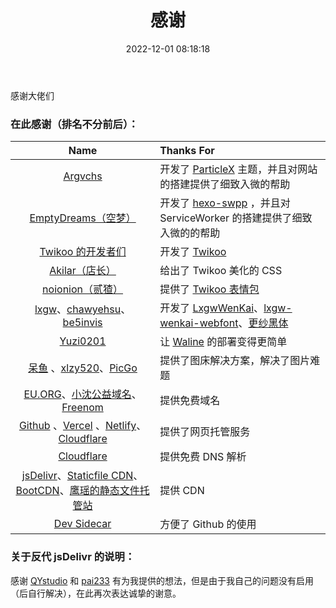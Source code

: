 ﻿---
title: 感谢
categories: 站务
tags: 站务
abbrlink: ab7653f8
date: 2022-12-01 08:18:18
update: 2023-01-03 15:41:15
---

感谢大佬们

<!-- more -->

### 在此感谢（排名不分前后）：
|Name|Thanks For|
|:-:|:----|
|[Argvchs](https://github.com/argvchs)|开发了 [ParticleX](https://github.com/argvchs/hexo-theme-particlex) 主题，并且对网站的搭建提供了细致入微的帮助|
|[EmptyDreams（空梦）](https://github.com/EmptyDreams/)|开发了 [hexo-swpp](https://github.com/EmptyDreams/hexo-swpp) ，并且对 ServiceWorker 的搭建提供了细致入微的的帮助|
|[Twikoo 的开发者们](https://github.com/imaegoo/twikoo/graphs/contributors)|开发了 [Twikoo](https://github.com/imaegoo/twikoo)|
|[Akilar（店长）](http://akilar.top/)|给出了 Twikoo 美化的 CSS|
|[noionion（贰猹）](https://github.com/2X-ercha)|提供了 [Twikoo 表情包](https://github.com/2X-ercha/Twikoo-Magic)|
|[lxgw](https://github.com/lxgw)、[chawyehsu](https://github.com/chawyehsu)、[be5invis](https://github.com/be5invis/)|开发了 [LxgwWenKai](https://github.com/lxgw/LxgwWenKai)、[lxgw-wenkai-webfont](https://github.com/chawyehsu/lxgw-wenkai-webfont)、[更纱黑体](https://github.com/be5invis/Sarasa-Gothic)|
|[Yuzi0201](https://github.com/Yuzi0201)|让 [Waline](https://github.com/walinejs/waline) 的部署变得更简单|
|[呆鱼](https://daiyu-233.top/) 、[xlzy520](https://github.com/xlzy520)、[PicGo](https://github.com/picgo)|提供了图床解决方案，解决了图片难题|
|[EU.ORG](https://nic.eu.org/)、[小沈公益域名](http://xszcd.top/)、[Freenom](https://www.freenom.com/)|提供免费域名|
|[Github](https://github.com/) 、[Vercel](https://vercel.com/) 、[Netlify](https://www.netlify.com/)、[Cloudflare](https://cloudflare.net/home/default.aspx)|提供了网页托管服务|
|[Cloudflare](https://cloudflare.net/home/default.aspx)|提供免费 DNS 解析|
|[jsDelivr](https://www.jsdelivr.com/)、[Staticfile CDN](http://www.staticfile.org/)、[BootCDN](https://www.bootcdn.cn/)、[鹰瑶的静态文件托管站](https://zzko.cn/)|提供 CDN|
|[Dev Sidecar](https://github.com/docmirror/dev-sidecar) |方便了 Github 的使用|

### 关于反代 jsDelivr 的说明：

感谢 [QYstudio](https://www.qystu.cc/) 和 [pai233](https://blog.pai233.top/) 有为我提供的想法，但是由于我自己的问题没有启用（后自行解决），在此再次表达诚挚的谢意。
